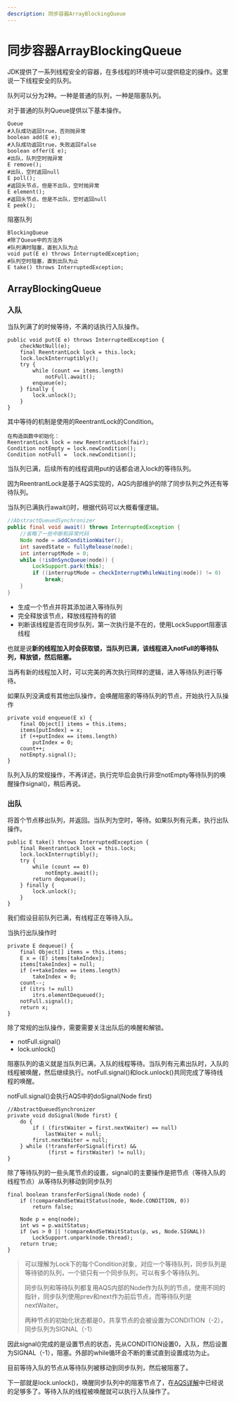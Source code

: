 ```yaml
---
description: 同步容器ArrayBlockingQueue
---
```

# 同步容器ArrayBlockingQueue

JDK提供了一系列线程安全的容器，在多线程的环境中可以提供稳定的操作。这里说一下线程安全的队列。

队列可以分为2种。一种是普通的队列，一种是阻塞队列。

对于普通的队列Queue提供以下基本操作。

```
Queue
#入队成功返回true，否则抛异常
boolean add(E e);
#入队成功返回true，失败返回false
boolean offer(E e);
#出队，队列空时抛异常
E remove();
#出队，空时返回null
E poll();
#返回头节点，但是不出队，空时抛异常
E element();
#返回头节点，但是不出队，空时返回null
E peek();
```

阻塞队列

```
BlockingQueue
#除了Queue中的方法外
#队列满时阻塞，直到入队为止
void put(E e) throws InterruptedException;
#队列空时阻塞，直到出队为止
E take() throws InterruptedException;
```

## ArrayBlockingQueue

### 入队

当队列满了的时候等待，不满的话执行入队操作。

```
public void put(E e) throws InterruptedException {
    checkNotNull(e);
    final ReentrantLock lock = this.lock;
    lock.lockInterruptibly();
    try {
        while (count == items.length)
            notFull.await();
        enqueue(e);
    } finally {
        lock.unlock();
    }
}
```

其中等待的机制是使用的ReentrantLock的Condition。

```
在构造函数中初始化：
ReentrantLock lock = new ReentrantLock(fair);
Condition notEmpty = lock.newCondition();
Condition notFull =  lock.newCondition();
```

当队列已满，后续所有的线程调用put的话都会进入lock的等待队列。

因为ReentrantLock是基于AQS实现的，AQS内部维护的除了同步队列之外还有等待队列。

当队列已满执行await()时，根据代码可以大概看懂逻辑。

```java
//AbstractQueuedSynchronizer
public final void await() throws InterruptedException {
    //省略了一些中断和异常代码
    Node node = addConditionWaiter();
    int savedState = fullyRelease(node);
    int interruptMode = 0;
    while (!isOnSyncQueue(node)) {
        LockSupport.park(this);
        if ((interruptMode = checkInterruptWhileWaiting(node)) != 0)
            break;
    }
}
```

- 生成一个节点并将其添加进入等待队列
- 完全释放该节点，释放线程持有的锁
- 判断该线程是否在同步队列，第一次执行是不在的，使用LockSupport阻塞该线程

也就是说**新的线程加入时会获取锁，当队列已满，该线程进入notFull的等待队列，释放锁，然后阻塞。**

当再有新的线程加入时，可以完美的再次执行同样的逻辑，进入等待队列进行等待。

如果队列没满或有其他出队操作，会唤醒阻塞的等待队列的节点，开始执行入队操作

```
private void enqueue(E x) {
    final Object[] items = this.items;
    items[putIndex] = x;
    if (++putIndex == items.length)
		putIndex = 0;
	count++;
	notEmpty.signal();
}
```

队列入队的常规操作，不再详述，执行完毕后会执行非空notEmpty等待队列的唤醒操作signal()，稍后再说。

### 出队

将首个节点移出队列，并返回。当队列为空时，等待。如果队列有元素，执行出队操作。

```
public E take() throws InterruptedException {
    final ReentrantLock lock = this.lock;
    lock.lockInterruptibly();
    try {
        while (count == 0)
            notEmpty.await();
        return dequeue();
    } finally {
        lock.unlock();
    }
}
```

我们假设目前队列已满，有线程正在等待入队。

当执行出队操作时

```
private E dequeue() {
    final Object[] items = this.items;
    E x = (E) items[takeIndex];
    items[takeIndex] = null;
    if (++takeIndex == items.length)
        takeIndex = 0;
    count--;
    if (itrs != null)
        itrs.elementDequeued();
    notFull.signal();
    return x;
}
```

除了常规的出队操作，需要需要关注出队后的唤醒和解锁。

- notFull.signal()
- lock.unlock()

阻塞队列的语义就是当队列已满，入队的线程等待。当队列有元素出队时，入队的线程被唤醒，然后继续执行。notFull.signal()和lock.unlock()共同完成了等待线程的唤醒。

notFull.signal()会执行AQS中的doSignal(Node first)

```
//AbstractQueuedSynchronizer
private void doSignal(Node first) {
    do {
        if ( (firstWaiter = first.nextWaiter) == null)
            lastWaiter = null;
        first.nextWaiter = null;
    } while (!transferForSignal(first) &&
             (first = firstWaiter) != null);
}
```

除了等待队列的一些头尾节点的设置，signal()的主要操作是把节点（等待入队的线程节点）从等待队列移动到同步队列

```
final boolean transferForSignal(Node node) {
    if (!compareAndSetWaitStatus(node, Node.CONDITION, 0))
        return false;

    Node p = enq(node);
    int ws = p.waitStatus;
    if (ws > 0 || !compareAndSetWaitStatus(p, ws, Node.SIGNAL))
        LockSupport.unpark(node.thread);
    return true;
}
```

> 可以理解为Lock下的每个Condition对象，对应一个等待队列，同步队列是等待锁的队列，一个锁只有一个同步队列，可以有多个等待队列。
>
> 同步队列和等待队列都复用AQS内部的Node作为队列的节点，使用不同的指针，同步队列使用prev和next作为前后节点，而等待队列是nextWaiter。
>
> 两种节点的初始化状态都是0，共享节点的会被设置为CONDITION（-2），同步队列为SIGNAL（-1）

因此signal()完成的是设置节点的状态，先从CONDITION设置0，入队，然后设置为SIGNAL（-1），阻塞。外部的while循环会不断的重试直到设置成功为止。

目前等待入队的节点从等待队列被移动到同步队列，然后被阻塞了。

下一部就是lock.unlock()，唤醒同步队列中的阻塞节点了，在[AQS详解](https://github.com/Asens/Java-Advance/blob/master/concurrent/aqs.md)中已经说的足够多了。等待入队的线程被唤醒就可以执行入队操作了。

